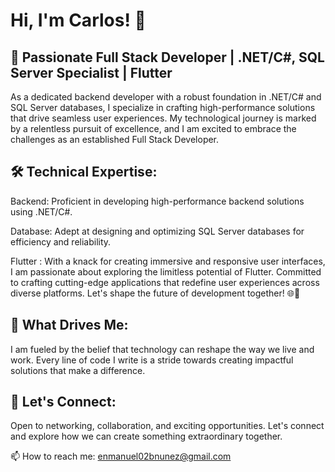 # Hi, I'm Carlos! 👋

## 🚀 Passionate Full Stack Developer | .NET/C#, SQL Server Specialist | Flutter 

As a dedicated backend developer with a robust foundation in .NET/C# and SQL Server databases, I specialize in crafting high-performance solutions that drive seamless user experiences. My technological journey is marked by a relentless pursuit of excellence, and I am excited to embrace the challenges as an established Full Stack Developer.

## 🛠️ Technical Expertise:

Backend: Proficient in developing high-performance backend solutions using .NET/C#.

Database: Adept at designing and optimizing SQL Server databases for efficiency and reliability.

Flutter : With a knack for creating immersive and responsive user interfaces, I am passionate about exploring the limitless potential of Flutter. Committed to crafting cutting-edge applications that redefine user experiences across diverse platforms. Let's shape the future of development together! 🌐📱

## 🌟 What Drives Me:
I am fueled by the belief that technology can reshape the way we live and work. Every line of code I write is a stride towards creating impactful solutions that make a difference.

## 🤝 Let's Connect:
Open to networking, collaboration, and exciting opportunities. Let's connect and explore how we can create something extraordinary together.

📫 How to reach me: enmanuel02bnunez@gmail.com

